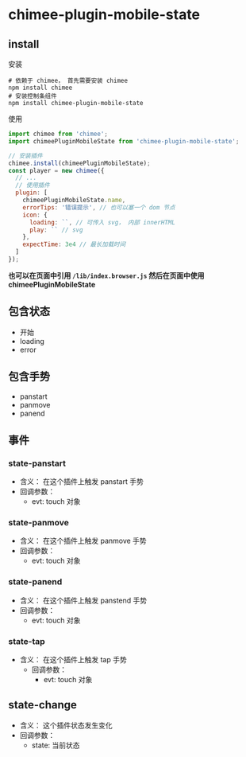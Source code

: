 # chimee-plugin-mobile-state

## install

安装

```shell
# 依赖于 chimee， 首先需要安装 chimee
npm install chimee
# 安装控制条组件
npm install chimee-plugin-mobile-state
```

使用

```javascript
import chimee from 'chimee';
import chimeePluginMobileState from 'chimee-plugin-mobile-state';

// 安装插件
chimee.install(chimeePluginMobileState);
const player = new chimee({
  // ...
  // 使用插件
  plugin: [
    chimeePluginMobileState.name,
    errorTips: '错误提示', // 也可以塞一个 dom 节点
    icon: {
      loading: ``, // 可传入 svg， 内部 innerHTML
      play: `` // svg
    },
    expectTime: 3e4 // 最长加载时间
  ]
});
```

**也可以在页面中引用 `/lib/index.browser.js` 然后在页面中使用 chimeePluginMobileState**


## 包含状态

* 开始
* loading
* error

## 包含手势

* panstart
* panmove
* panend

## 事件

### state-panstart
  * 含义： 在这个插件上触发 panstart 手势
  * 回调参数：
    * evt: touch 对象

### state-panmove
  * 含义： 在这个插件上触发 panmove 手势
  * 回调参数：
    * evt: touch 对象

### state-panend
  * 含义： 在这个插件上触发 panstend 手势
  * 回调参数：
    * evt: touch 对象
    
### state-tap
  * 含义： 在这个插件上触发 tap 手势
    * 回调参数：
      * evt: touch 对象

## state-change
  * 含义： 这个插件状态发生变化
  * 回调参数：
    * state: 当前状态